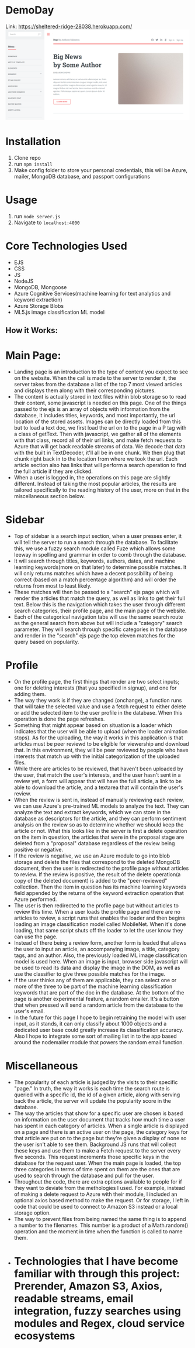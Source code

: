 # DemoDay
Link: https://sheltered-ridge-28038.herokuapp.com/
![home page](public/images/Capture.PNG)
# Installation

1. Clone repo
2. run `npm install`
3. Make config folder to store your personal credentials, this will be Azure, mailer, MongoDB database, and passport configurations

# Usage

1. run `node server.js`
2. Navigate to `localhost:4000`

# Core Technologies Used
- EJS
- CSS 
- JS
- NodeJS
- MongoDB, Mongoose
- Azure Cognitive Services(machine learning for text analytics and keyword extraction)
- Azure Storage Blobs
- ML5.js image classification ML model

## How it Works:
# Main Page: 
- Landing page is an introduction to the type of content you expect to see on the website. When the call is made to the server to render it, the server takes from the database a list of the top 7 most viewed articles and displays them along with their corresponding pictures. 
- The content is actually stored in text files within blob storage so to read their content, some javascript is needed on this page. One of the things passed to the ejs is an array of objects with information from the database, it includes titles, keywords, and most importantly, the url location of the stored assets. Images can be directly loaded from this but to load a text doc, we first load the url on to the page in a P tag with a class of getText. Then with javascript, we gather all of the elements with that class, record all of their url links, and make fetch requests to Azure that will get back readable streams of data.
We decode that data with the built in TextDecoder, it'll all be in one chunk. We then plug that chunk right back in to the location from where we took the url. Each article section also has links that will perform a search operation to find the full article if they are clicked.
- When a user is logged in, the operations on this page are slightly different. Instead of taking the most popular articles, the results are tailored specifically to the reading history of the user, more on that in the miscellaneous section below.
# Sidebar
- Top of sidebar is a search input section, when a user presses enter, it will tell the server to run a search through the database. To facilitate this, we use a fuzzy search module called Fuze which allows some leeway in spelling and grammar in order to comb through the database. 
- It will search through titles, keywords, authors, dates, and machine learning keywords(more on that later) to determine possible matches. It will only returns matches which have a decent possibility of being correct (based on a match percentage algorithm) and will order the returns from most to least likely. 
- These matches will then be passed to a "search" ejs page which will render the articles that match the query, as well as links to get their full text. Below this is the navigation which takes the user through different search categories, their profile page, and the main page of the website. 
- Each of the categorical navigation tabs will use the same search route as the general search from above but will include a "category" search parameter. They will search through specific categories in the database and render in the "search" ejs page the top eleven matches for the query based on popularity. 
# Profile
- On the profile page, the first things that render are two select inputs; one for deleting interests (that you specified in signup), and one for adding them. 
- The way they work is if they are changed (onchange), a function runs that will take the selected value and use a fetch request to either delete or add the selected item to the user profile in the database. When this operation is done the page refreshes. 
- Something that might appear based on situation is a loader which indicates that the user will be able to upload (when the loader animation stops). As for the uploading, the way it works in this application is that articles must be peer reviewd to be eligible for viewership and download that. In this environment, they will be peer reviewed by people who have interests that match up with the initial categorization of the uploaded files. 
- While there are articles to be reviewed, that haven't been uploaded by the user, that match the user's interests, and the user hasn't sent in a review yet, a form will appear that will have the full article, a link to be able to download the article, and a textarea that will contain the user's review. 
- When the review is sent in, instead of manually reviewing each review, we can use Azure's pre-trained ML models to analyze the text. They can analyze the text and extract keywords, which we can store in the database as descriptors for the article, and they can perform sentiment analysis on the review so as to determine whether we should keep the article or not. What this looks like in the server is first a delete operation on the item in question, the articles that were in the proposal stage are deleted from a "proposal" database regardless of the review being positive or negative.
- If the review is negative, we use an Azure module to go into blob storage and delete the files that correspond to the deleted MongoDB document, then the user is redirected to the profile page without articles to review. If the review is positive, the result of the delete operation(a copy of the deleted document) is added to the "peer-reviewed" collection. Then the item in question has its machine learning keywords field appended by the returns of the keyword extraction operation that Azure performed. 
- The user is then redirected to the profile page but without articles to review this time. When a user loads the profile page and there are no articles to review, a script runs that enables the loader and then begins loading an image classification model called MobileNet. 
When it's done loading, that same script shuts off the loader to let the user know they can use the page. 
- Instead of there being a review form, another form is loaded that allows the user to input an article, an accompanying image, a title, category tags, and an author. Also, the previously loaded ML image classification model is used here. When an image is input, browser side javascript will be used to read its data and display the image in the DOM, as well as use the classifier to give three possible matches for the image. 
- If the user thinks any of them are applicable, they can select one or more of the three to be part of the machine learning classification keywords that are part of the doc in the database. At the bottom of the page is another experimental feature, a random emailer. It's a button that when pressed will send a random article from the database to the user's email. 
- In the future for this page I hope to begin retraining the model with user input, as it stands, it can only classify about 1000 objects and a dedicated user base could greatly increase its classification accuracy. Also I hope to integrate some sort of mailing list in to the app based around the nodemailer module that powers the random email function.
# Miscellaneous 
- The popularity of each article is judged by the visits to their specific "page." In truth, the way it works is each time the search route is queried with a specific id, the id of a given article, along with serving back the article, the server will update the popularity score in the database. 
- The way the articles that show for a specific user are chosen is based on information on the user document that tracks how much time a user has spent in each category of articles. When a single article is displayed on a page and there is an active user on the page, the category keys for that article are put on to the page but they're given a display of none so the user isn't able to see them. Background JS runs that will collect these keys and use them to make a Fetch request to the server every five seconds. This request increments those specific keys in the database for the request user. When the main page is loaded, the top three categories in terms of time spent on them are the ones that are used to search through the database and pull for the user.
- Throughout the code, there are extra options available to people for if they want to deviate from the methologies I used. For example, instead of making a delete request to Azure with their module, I included an optional axios based method to make the request. Or for storage, I left in code that could be used to connect to Amazon S3 instead or a local storage option.
- The way to prevent files from being named the same thing is to append a number to the filenames. This number is a product of a Math.random() operation and the moment in time when the function is called to name them. 
- # Technologies that I have become familiar with through this project: Prerender, Amazon S3, Axios, readable streams, email integration, fuzzy searches using modules and Regex, cloud service ecosystems


